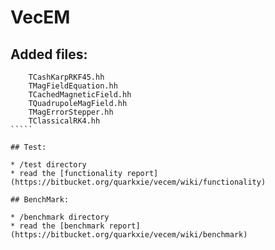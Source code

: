 # VecEM

## Added files:

``````
	TCashKarpRKF45.hh
	TMagFieldEquation.hh
	TCachedMagneticField.hh
	TQuadrupoleMagField.hh
	TMagErrorStepper.hh
	TClassicalRK4.hh
`````

## Test:

* /test directory
* read the [functionality report](https://bitbucket.org/quarkxie/vecem/wiki/functionality) 

## BenchMark:

* /benchmark directory
* read the [benchmark report](https://bitbucket.org/quarkxie/vecem/wiki/benchmark)
